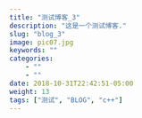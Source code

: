 ```yaml
---
title: "测试博客_3"
description: "这是一个测试博客."
slug: "blog_3"
image: pic07.jpg
keywords: ""
categories: 
    - ""
    - ""
date: 2018-10-31T22:42:51-05:00
weight: 13
tags: ["测试", "BLOG", "c++"]
---
```

